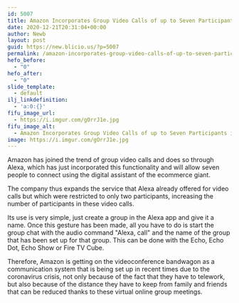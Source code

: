 ```yaml
---
id: 5007
title: Amazon Incorporates Group Video Calls of up to Seven Participants in Alexa
date: 2020-12-21T20:31:04+00:00
author: Newb
layout: post
guid: https://new.blicio.us/?p=5007
permalink: /amazon-incorporates-group-video-calls-of-up-to-seven-participants-in-alexa/
hefo_before:
  - "0"
hefo_after:
  - "0"
slide_template:
  - default
ilj_linkdefinition:
  - 'a:0:{}'
fifu_image_url:
  - https://i.imgur.com/gOrrJ1e.jpg
fifu_image_alt:
  - Amazon Incorporates Group Video Calls of up to Seven Participants in Alexa
image: https://i.imgur.com/gOrrJ1e.jpg
---
```

Amazon has joined the trend of group video calls and does so through Alexa, which has just incorporated this functionality and will allow seven people to connect using the digital assistant of the ecommerce giant.

The company thus expands the service that Alexa already offered for video calls but which were restricted to only two participants, increasing the number of participants in these video calls.

Its use is very simple, just create a group in the Alexa app and give it a name. Once this gesture has been made, all you have to do is start the group chat with the audio command "Alexa, call" and the name of the group that has been set up for that group. This can be done with the Echo, Echo Dot, Echo Show or Fire TV Cube.

Therefore, Amazon is getting on the videoconference bandwagon as a communication system that is being set up in recent times due to the coronavirus crisis, not only because of the fact that they have to telework, but also because of the distance they have to keep from family and friends that can be reduced thanks to these virtual online group meetings.